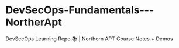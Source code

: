# DevSecOps-Fundamentals---NortherApt
DevSecOps Learning Repo 📚 | Northern APT Course Notes + Demos
